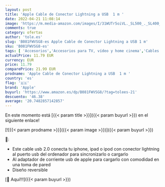 ```yaml
---
layout: post
title: 'Apple Cable de Conector Lightning a USB  1 m '
date: 2022-04-21 11:08:14
image: 'https://m.media-amazon.com/images/I/31WUTr5oiVL._SL500_._SL400_.jpg'
comments: true
category: ofertas
author: 'tole.es'
slug: 'B081FWVSG8-es Apple Cable de Conector Lightning a USB 1 m'
sku: 'B081FWVSG8-es'
tags: [ 'Accesorios','Accesorios para TV, vídeo y home cinema','Cables Lightning','Cables para TV, vídeo y home cinema','Cables y accesorios','Cables y conectores','Electrónica','Informática','TV, vídeo y home cinema','apple','🇪🇸', ]
actualPrice: 11.79 EUR
currency: EUR
price: 11.79
comparePrice: 21.99 EUR
prodname: 'Apple Cable de Conector Lightning a USB  1 m '
country: 'es'
flag: '🇪🇸'
brand: 'Apple'
buyurl: 'https://www.amazon.es/dp/B081FWVSG8/?tag=tolees-21'
descuento: '46.38'
average: '20.7482857142857'
---
```


En este momento está [{{< param title >}}]({{< param buyurl >}}) en el siguiente enlace!

[![{{< param prodname >}}]({{< param image >}})]({{< param buyurl >}})

🔎:

- Este cable usb 2.0 conecta tu iphone, ipad o ipod con conector lightning al puerto usb del ordenador para sincronizarlo o cargarlo
- Al adaptador de corriente usb de apple para cargarlo con comodidad en una toma de pared
- Diseño reversible

[🛒 Aquí!!!]({{< param buyurl >}})
